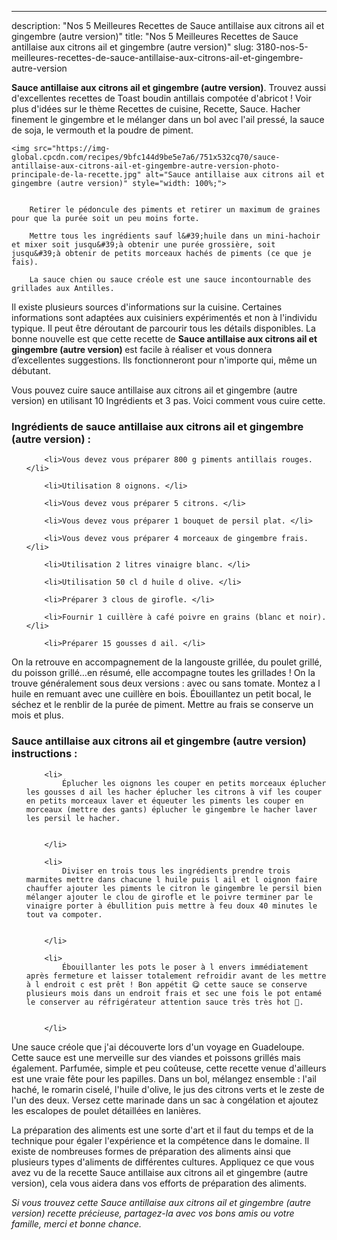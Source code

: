 ---
description: "Nos 5 Meilleures Recettes de Sauce antillaise aux citrons ail et gingembre (autre version)"
title: "Nos 5 Meilleures Recettes de Sauce antillaise aux citrons ail et gingembre (autre version)"
slug: 3180-nos-5-meilleures-recettes-de-sauce-antillaise-aux-citrons-ail-et-gingembre-autre-version

<p>
	<strong>Sauce antillaise aux citrons ail et gingembre (autre version)</strong>. 
	Trouvez aussi d&#39;excellentes recettes de Toast boudin antillais compotée d&#39;abricot ! Voir plus d&#39;idées sur le thème Recettes de cuisine, Recette, Sauce. Hacher finement le gingembre et le mélanger dans un bol avec l&#39;ail pressé, la sauce de soja, le vermouth et la poudre de piment.
</p>
<p>
	
	<img src="https://img-global.cpcdn.com/recipes/9bfc144d9be5e7a6/751x532cq70/sauce-antillaise-aux-citrons-ail-et-gingembre-autre-version-photo-principale-de-la-recette.jpg" alt="Sauce antillaise aux citrons ail et gingembre (autre version)" style="width: 100%;">
	
	
		Retirer le pédoncule des piments et retirer un maximum de graines pour que la purée soit un peu moins forte.
	
		Mettre tous les ingrédients sauf l&#39;huile dans un mini-hachoir et mixer soit jusqu&#39;à obtenir une purée grossière, soit jusqu&#39;à obtenir de petits morceaux hachés de piments (ce que je fais).
	
		La sauce chien ou sauce créole est une sauce incontournable des grillades aux Antilles.
	
</p>

Il existe plusieurs sources d'informations sur la cuisine. Certaines informations sont adaptées aux cuisiniers expérimentés et non à l'individu typique. Il peut être déroutant de parcourir tous les détails disponibles. La bonne nouvelle est que cette recette de <strong> Sauce antillaise aux citrons ail et gingembre (autre version) </strong> est facile à réaliser et vous donnera d’excellentes suggestions. Ils fonctionneront pour n'importe qui, même un débutant.

<!--inarticleads1-->

Vous pouvez cuire sauce antillaise aux citrons ail et gingembre (autre version) en utilisant 10 Ingrédients et 3 pas. Voici comment vous cuire cette.

<h3>Ingrédients de sauce antillaise aux citrons ail et gingembre (autre version) :</h3>

<ol>
	
		<li>Vous devez vous préparer 800 g piments antillais rouges. </li>
	
		<li>Utilisation 8 oignons. </li>
	
		<li>Vous devez vous préparer 5 citrons. </li>
	
		<li>Vous devez vous préparer 1 bouquet de persil plat. </li>
	
		<li>Vous devez vous préparer 4 morceaux de gingembre frais. </li>
	
		<li>Utilisation 2 litres vinaigre blanc. </li>
	
		<li>Utilisation 50 cl d huile d olive. </li>
	
		<li>Préparer 3 clous de girofle. </li>
	
		<li>Fournir 1 cuillère à café poivre en grains (blanc et noir). </li>
	
		<li>Préparer 15 gousses d ail. </li>
	
</ol>

On la retrouve en accompagnement de la langouste grillée, du poulet grillé, du poisson grillé…en résumé, elle accompagne toutes les grillades ! On la trouve généralement sous deux versions : avec ou sans tomate. Montez a l huile en remuant avec une cuillère en bois. Ébouillantez un petit bocal, le séchez et le renblir de la purée de piment. Mettre au frais se conserve un mois et plus. 

<!--inarticleads2-->

<h3>Sauce antillaise aux citrons ail et gingembre (autre version) instructions :</h3>

<ol>
	
		<li>
			Éplucher les oignons les couper en petits morceaux éplucher les gousses d ail les hacher éplucher les citrons à vif les couper en petits morceaux laver et équeuter les piments les couper en morceaux (mettre des gants) éplucher le gingembre le hacher laver les persil le hacher.
			
			
		</li>
	
		<li>
			Diviser en trois tous les ingrédients prendre trois marmites mettre dans chacune l huile puis l ail et l oignon faire chauffer ajouter les piments le citron le gingembre le persil bien mélanger ajouter le clou de girofle et le poivre terminer par le vinaigre porter à ébullition puis mettre à feu doux 40 minutes le tout va compoter.
			
			
		</li>
	
		<li>
			Ébouillanter les pots le poser à l envers immédiatement après fermeture et laisser totalement refroidir avant de les mettre à l endroit c est prêt ! Bon appétit 😋 cette sauce se conserve plusieurs mois dans un endroit frais et sec une fois le pot entamé le conserver au réfrigérateur attention sauce très très hot 🥵.
			
			
		</li>
	
</ol>

Une sauce créole que j&#39;ai découverte lors d&#39;un voyage en Guadeloupe. Cette sauce est une merveille sur des viandes et poissons grillés mais également. Parfumée, simple et peu coûteuse, cette recette venue d&#39;ailleurs est une vraie fête pour les papilles. Dans un bol, mélangez ensemble : l&#39;ail haché, le romarin ciselé, l&#39;huile d&#39;olive, le jus des citrons verts et le zeste de l&#39;un des deux. Versez cette marinade dans un sac à congélation et ajoutez les escalopes de poulet détaillées en lanières. 

<!--inarticleads1-->

<p>
La préparation des aliments est une sorte d'art et il faut du temps et de la technique pour égaler l'expérience et la compétence dans le domaine. Il existe de nombreuses formes de préparation des aliments ainsi que plusieurs types d'aliments de différentes cultures. Appliquez ce que vous avez vu de la recette Sauce antillaise aux citrons ail et gingembre (autre version), cela vous aidera dans vos efforts de préparation des aliments.
</p>

<p>
<i>Si vous trouvez cette Sauce antillaise aux citrons ail et gingembre (autre version) recette précieuse, partagez-la avec vos bons amis ou votre famille, merci et bonne chance.</i>
</p>
